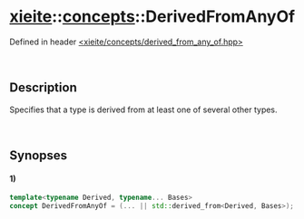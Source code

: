 # [xieite](../../xieite.md)\:\:[concepts](../../concepts.md)\:\:DerivedFromAnyOf
Defined in header [<xieite/concepts/derived_from_any_of.hpp>](../../../include/xieite/concepts/derived_from_any_of.hpp)

&nbsp;

## Description
Specifies that a type is derived from at least one of several other types.

&nbsp;

## Synopses
#### 1)
```cpp
template<typename Derived, typename... Bases>
concept DerivedFromAnyOf = (... || std::derived_from<Derived, Bases>);
```
